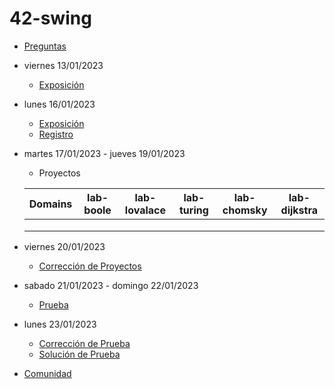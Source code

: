 # 42-swing

- [Preguntas](https://escuela.it/master-programacion-diseno-software)
- viernes 13/01/2023
  - [Exposición](https://escuela.it/master-programacion-diseno-software)
- lunes 16/01/2023
  - [Exposición](https://escuela.it/master-programacion-diseno-software)
  - [Registro](https://forms.gle/a6sK1Bt4RZ8DJWhV7)
- martes 17/01/2023 - jueves 19/01/2023
  - Proyectos
  
  |Domains|lab-boole|lab-lovalace|lab-turing|lab-chomsky|lab-dijkstra|
  |-------|---------|------------|----------|-----------|--------------|
  |       |         |            |          |           |              |
  |       |         |            |          |           |              |
  |       |         |            |          |           |              |
- viernes 20/01/2023
  - [Corrección de Proyectos](https://escuela.it/master-programacion-diseno-software)
- sabado 21/01/2023 - domingo 22/01/2023
  - [Prueba](https://forms.gle/caNWocs2y5nHv1hE6)
- lunes 23/01/2023
  - [Corrección de Prueba](https://escuela.it/master-programacion-diseno-software)
  - [Solución de Prueba](https://docs.google.com/spreadsheets/d/1Lw9YkkNCc92hoEoH9gTzkpwLKZ4oK89rkQg4HFXDUUA/edit?usp=sharing)
- [Comunidad](https://app.slack.com/client/T02S3KYD464/C02TYSEFX5J)
